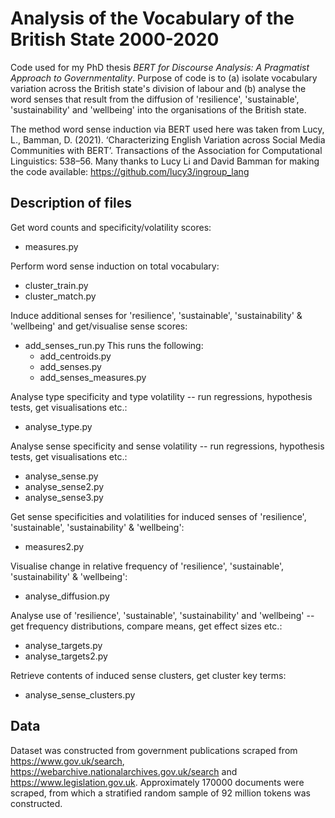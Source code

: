 # Analysis of the Vocabulary of the British State 2000-2020

Code used for my PhD thesis *BERT for Discourse Analysis: A Pragmatist Approach to Governmentality*. Purpose of code is to (a) isolate vocabulary variation across the British state's division of labour and (b) analyse the word senses that result from the diffusion of 'resilience', 'sustainable', 'sustainability' and 'wellbeing' into the organisations of the British state.

The method word sense induction via BERT used here was taken from Lucy, L., Bamman, D. (2021). ‘Characterizing English Variation across Social Media Communities with BERT’. Transactions of the Association for Computational Linguistics: 538–56. Many thanks to Lucy Li and David Bamman for making the code available: https://github.com/lucy3/ingroup_lang 


## Description of files

Get word counts and specificity/volatility scores:
* measures.py

Perform word sense induction on total vocabulary:
* cluster_train.py
* cluster_match.py

Induce additional senses for 'resilience', 'sustainable', 'sustainability' & 'wellbeing' and get/visualise sense scores:
* add_senses_run.py This runs the following:
    * add_centroids.py
    * add_senses.py
    * add_senses_measures.py 
    

Analyse type specificity and type volatility -- run regressions, hypothesis tests, get visualisations etc.:
* analyse_type.py

Analyse sense specificity and sense volatility -- run regressions, hypothesis tests, get visualisations etc.:
* analyse_sense.py
* analyse_sense2.py
* analyse_sense3.py

Get sense specificities and volatilities for induced senses of 'resilience', 'sustainable', 'sustainability' & 'wellbeing':
* measures2.py

Visualise change in relative frequency of 'resilience', 'sustainable', 'sustainability' & 'wellbeing':
* analyse_diffusion.py

Analyse use of 'resilience', 'sustainable', 'sustainability' and 'wellbeing' -- get frequency distributions, compare means, get effect sizes etc.:
* analyse_targets.py
* analyse_targets2.py


Retrieve contents of induced sense clusters, get cluster key terms:
* analyse_sense_clusters.py

## Data
Dataset was constructed from government publications scraped from https://www.gov.uk/search, https://webarchive.nationalarchives.gov.uk/search and https://www.legislation.gov.uk. Approximately 170000 documents were scraped, from which a stratified random sample of 92 million tokens was constructed. 
